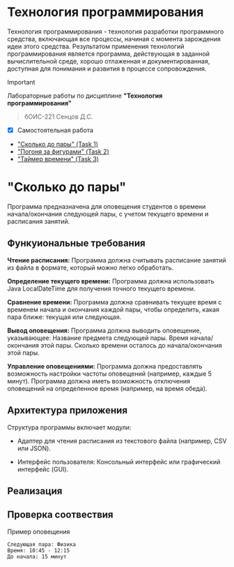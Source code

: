 # Технология программирования
Технология программирования - технология разработки программного средства, включающая все процессы, начиная с момента зарождения идеи этого средства. Результатом применения технологий программирования является программа, действующая в заданной вычислительной среде, хорошо отлаженная и документированная, доступная для понимания и развития в процессе сопровождения.

> [!IMPORTANT]
> Лабораторные работы по дисциплине __"Технология программирования"__
> > бОИС-221 Сенцов Д.С.
- [x] Самостоятельная работа
- ["Сколько до пары" (Task 1)](https://github.com/gedjien/bois221_javafx_sn/tree/prTask_NowLesson)
- ["Погоня за фигурами" (Task 2)](https://github.com/gedjien/bois221_javafx_sn/tree/prTask_%D0%A1hase-for-figures)
- ["Таймер времени" (Task 3)](https://github.com/gedjien/bois221_javafx_sn/tree/prTask_TimerServer)

# "Сколько до пары"

Программа предназначена для оповещения студентов о времени начала/окончания следующей пары, с учетом текущего времени и расписания занятий.


## Функуиональные требования

**Чтение расписания:** Программа должна считывать расписание занятий из файла в формате, который можно легко обработать. 
 
**Определение текущего времени:** Программа должна использовать Java LocalDateTime для получения точного текущего времени.
 
**Сравнение времени:** Программа должна сравнивать текущее время с временем начала и окончания каждой пары, чтобы определить, какая пара ближе: текущая или следующая.
 
**Вывод оповещения:** Программа должна выводить оповещение, указывающее:
     Название предмета следующей пары.
     Время начала/окончания этой пары.
     Сколько времени осталось до начала/окончания этой пары.
 
**Управление оповещениями:**
     Программа должна предоставлять возможность настройки частоты оповещений (например, каждые 5 минут).
     Программа должна иметь возможность отключения оповещений на определенное время (например, на время обеда).

## Архитектура приложения

Структура программы включает модули:

- Адаптер для чтения расписания из текстового файла (например, CSV или JSON).

- Интерфейс пользователя: Консольный интерфейс или графический интерфейс (GUI).



## Реализация



## Проверка соотвествия

Пример оповещения

```
Следующая пара: Физика
Время: 10:45 - 12:15
До начала: 15 минут
```
